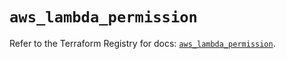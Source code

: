 # `aws_lambda_permission`

Refer to the Terraform Registry for docs: [`aws_lambda_permission`](https://registry.terraform.io/providers/hashicorp/aws/3.76.1/docs/resources/lambda_permission).
